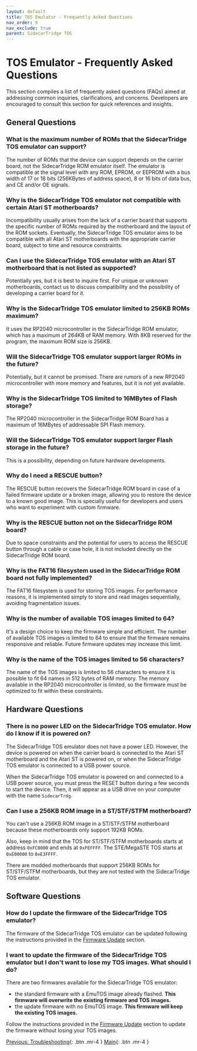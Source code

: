 ```yaml
---
layout: default
title: TOS Emulator - Frequently Asked Questions
nav_order: 9
nav_exclude: true
parent: SidecarTridge TOS
---
```


# TOS Emulator - Frequently Asked Questions

This section compiles a list of frequently asked questions (FAQs) aimed at addressing common inquiries, clarifications, and concerns. Developers are encouraged to consult this section for quick references and insights.

## General Questions

### What is the maximum number of ROMs that the SidecarTridge TOS emulator can support?

The number of ROMs that the device can support depends on the carrier board, not the SidecarTridge ROM emulator itself. The emulator is compatible at the signal level with any ROM, EPROM, or EEPROM with a bus width of 17 or 18 bits (256KBytes of address space), 8 or 16 bits of data bus, and CE and/or OE signals.

### Why is the SidecarTridge TOS emulator not compatible with certain Atari ST motherboards?

Incompatibility usually arises from the lack of a carrier board that supports the specific number of ROMs required by the motherboard and the layout of the ROM sockets. Eventually, the SidecarTridge TOS emulator aims to be compatible with all Atari ST motherboards with the appropriate carrier board, subject to time and resource constraints.

### Can I use the SidecarTridge TOS emulator with an Atari ST motherboard that is not listed as supported?

Potentially yes, but it is best to inquire first. For unique or unknown motherboards, contact us to discuss compatibility and the possibility of developing a carrier board for it.

### Why is the SidecarTridge TOS emulator limited to 256KB ROMs maximum?

It uses the RP2040 microcontroller in the SidecarTridge ROM emulator, which has a maximum of 264KB of RAM memory. With 8KB reserved for the program, the maximum ROM size is 256KB.

### Will the SidecarTridge TOS emulator support larger ROMs in the future?

Potentially, but it cannot be promised. There are rumors of a new RP2040 microcontroller with more memory and features, but it is not yet available.

### Why is the SidecarTridge TOS limited to 16MBytes of Flash storage?

The RP2040 microcontroller in the SidecarTridge ROM Board has a maximum of 16MBytes of addressable SPI Flash memory.

### Will the SidecarTridge TOS emulator support larger Flash storage in the future?

This is a possibility, depending on future hardware developments.

### Why do I need a RESCUE button?

The RESCUE button recovers the SidecarTridge ROM board in case of a failed firmware update or a broken image, allowing you to restore the device to a known good image. This is specially useful for developers and users who want to experiment with custom firmware.

### Why is the RESCUE button not on the SidecarTridge ROM board?

Due to space constraints and the potential for users to access the RESCUE button through a cable or case hole, it is not included directly on the SidecarTridge ROM board.

### Why is the FAT16 filesystem used in the SidecarTridge ROM board not fully implemented?

The FAT16 filesystem is used for storing TOS images. For performance reasons, it is implemented simply to store and read images sequentially, avoiding fragmentation issues.

### Why is the number of available TOS images limited to 64?

It's a design choice to keep the firmware simple and efficient. The number of available TOS images is limited to 64 to ensure that the firmware remains responsive and reliable. Future firmware updates may increase this limit.

### Why is the name of the TOS images limited to 56 characters?

The name of the TOS images is limited to 56 characters to ensure it is possible to fit 64 names in 512 bytes of RAM memory. The memory available in the RP2040 microcontroller is limited, so the firmware must be optimized to fit within these constraints.

## Hardware Questions

### There is no power LED on the SidecarTridge TOS emulator. How do I know if it is powered on?

The SidecarTridge TOS emulator does not have a power LED. However, the device is powered on when the carrier board is connected to the Atari ST motherboard and the Atari ST is powered on, or when the SidecarTridge TOS emulator is connected to a USB power source.

When the SidecarTridge TOS emulator is powered on and connected to a USB power source, you must press the RESET button during a few seconds to start the device. Then, it will appear as a USB drive on your computer with the name `SidecarTrdg`.

### Can I use a 256KB ROM image in a ST/STF/STFM motherboard?

You can't use a 256KB ROM image in a ST/STF/STFM motherboard because these motherboards only support 192KB ROMs. 

Also, keep in mind that the TOS for ST/STF/STFM motherboards starts at address `0xFC0000` and ends at `0xFEFFFF`. The STE/MegaSTE TOS starts at `0xE00000` to `0xE3FFFF`.

There are modded motherboards that support 256KB ROMs for ST/STF/STFM motherboards, but they are not tested with the SidecarTridge TOS emulator. 

## Software Questions

### How do I update the firmware of the SidecarTridge TOS emulator?

The firmware of the SidecarTridge TOS emulator can be updated following the instructions provided in the [Firmware Update](/sidecartridge-tos/getting-started/#firmware-installation) section.

### I want to update the firmware of the SidecarTridge TOS emulator but I don't want to lose my TOS images. What should I do?

There are two firmwares available for the SidecarTridge TOS emulator: 
- the standard firmware with a EmuTOS image already flashed. **This firmware will overwrite the existing firmware and TOS images.**
- the update firmware with no EmuTOS image. **This firmware will keep the existing TOS images.**

Follow the instructions provided in the [Firmware Update](/sidecartridge-tos/getting-started/#firmware-installation) section to update the firmware without losing your TOS images.



[Previous: Troubleshooting](/sidecartridge-tos/troubleshooting/){: .btn .mr-4 }
[Main](/sidecartridge-tos/){: .btn .mr-4 }

